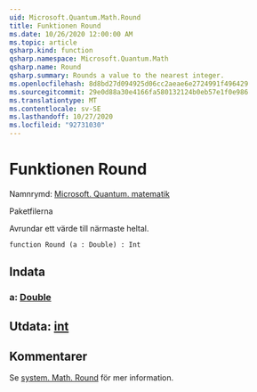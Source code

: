 ```yaml
---
uid: Microsoft.Quantum.Math.Round
title: Funktionen Round
ms.date: 10/26/2020 12:00:00 AM
ms.topic: article
qsharp.kind: function
qsharp.namespace: Microsoft.Quantum.Math
qsharp.name: Round
qsharp.summary: Rounds a value to the nearest integer.
ms.openlocfilehash: 8d8bd27d094925d06cc2aeae6e2724991f496429
ms.sourcegitcommit: 29e0d88a30e4166fa580132124b0eb57e1f0e986
ms.translationtype: MT
ms.contentlocale: sv-SE
ms.lasthandoff: 10/27/2020
ms.locfileid: "92731030"
---
```

# <a name="round-function"></a>Funktionen Round

Namnrymd: [Microsoft. Quantum. matematik](xref:Microsoft.Quantum.Math)

Paketfilerna [](https://nuget.org/packages/)


Avrundar ett värde till närmaste heltal.

```qsharp
function Round (a : Double) : Int
```


## <a name="input"></a>Indata

### <a name="a--double"></a>a: [Double](xref:microsoft.quantum.lang-ref.double)





## <a name="output--int"></a>Utdata: [int](xref:microsoft.quantum.lang-ref.int)



## <a name="remarks"></a>Kommentarer

Se [system. Math. Round](https://docs.microsoft.com/dotnet/api/system.math.round) för mer information.